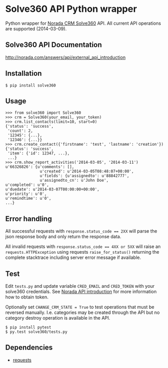 

# Solve360 API Python wrapper

Python wrapper for [Norada CRM Solve360](http://norada.com/) API. All current API operations are supported (2014-03-09).


## Solve360 API Documentation

http://norada.com/answers/api/external_api_introduction


## Installation

    $ pip install solve360


## Usage

    >>> from solve360 import Solve360
    >>> crm = Solve360(your_email, your_token)
    >>> crm.list_contacts(limit=10, start=0)
    {'status': 'success',
     'count': 2,
     '12345': {...},
     '12346': {...}}
    >>> crm.create_contact({'firstname': 'test', 'lastname': 'creation'})
    {'status': 'success',
     'item': {'id': 12347, ...},
     ...}
	>>> crm.show_report_activities('2014-03-05', '2014-03-11')
	u'66326826': {u'comments': [],
				   u'created': u'2014-03-05T08:48:07+00:00',
				   u'fields': {u'assignedto': u'88842777',
    			   u'assignedto_cn': u'John Doe',
    u'completed': u'0',
    u'duedate': u'2014-03-07T00:00:00+00:00',
    u'priority': u'0',
    u'remindtime': u'0',
	...}


## Error handling

All successful requests with `response.status_code == 2XX` will parse the json response body and only return the response data.

All invalid requests with `response.status_code == 4XX or 5XX` will raise an `requests.HTTPException` using requests `raise_for_status()` returning the complete stacktrace including server error message if available.


## Test

Edit `tests.py` and update variable `CRED_EMAIL` and `CRED_TOKEN` with your solve360 credentials. See [Norada API introduction](http://norada.com/answers/api/external_api_introduction) for more information how to obtain token.


Optionally set `CHANGE_CRM_STATE = True` to test operations that must be reversed manually. I.e. categories may be created through the API but no category destroy operation is available in the API.

    $ pip install pytest
    $ py.test solve360/tests.py


## Dependencies

* [requests](https://pypi.python.org/pypi/requests)

